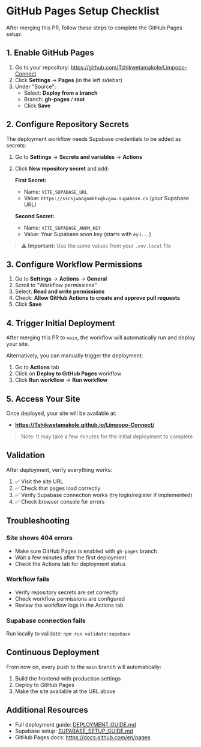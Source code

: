 # GitHub Pages Setup Checklist

After merging this PR, follow these steps to complete the GitHub Pages setup:

## 1. Enable GitHub Pages

1. Go to your repository: https://github.com/Tshikwetamakole/Limpopo-Connect
2. Click **Settings** → **Pages** (in the left sidebar)
3. Under "Source":
   - Select: **Deploy from a branch**
   - Branch: **gh-pages** / **root**
   - Click **Save**

## 2. Configure Repository Secrets

The deployment workflow needs Supabase credentials to be added as secrets:

1. Go to **Settings** → **Secrets and variables** → **Actions**
2. Click **New repository secret** and add:
   
   **First Secret:**
   - Name: `VITE_SUPABASE_URL`
   - Value: `https://sscsjwaogomktxqhvgxw.supabase.co` (your Supabase URL)
   
   **Second Secret:**
   - Name: `VITE_SUPABASE_ANON_KEY`
   - Value: Your Supabase anon key (starts with `eyJ...`)

> ⚠️ **Important:** Use the same values from your `.env.local` file

## 3. Configure Workflow Permissions

1. Go to **Settings** → **Actions** → **General**
2. Scroll to "Workflow permissions"
3. Select: **Read and write permissions**
4. Check: **Allow GitHub Actions to create and approve pull requests**
5. Click **Save**

## 4. Trigger Initial Deployment

After merging this PR to `main`, the workflow will automatically run and deploy your site.

Alternatively, you can manually trigger the deployment:
1. Go to **Actions** tab
2. Click on **Deploy to GitHub Pages** workflow
3. Click **Run workflow** → **Run workflow**

## 5. Access Your Site

Once deployed, your site will be available at:
- **https://Tshikwetamakole.github.io/Limpopo-Connect/**

> Note: It may take a few minutes for the initial deployment to complete

## Validation

After deployment, verify everything works:

1. ✅ Visit the site URL
2. ✅ Check that pages load correctly
3. ✅ Verify Supabase connection works (try login/register if implemented)
4. ✅ Check browser console for errors

## Troubleshooting

### Site shows 404 errors
- Make sure GitHub Pages is enabled with `gh-pages` branch
- Wait a few minutes after the first deployment
- Check the Actions tab for deployment status

### Workflow fails
- Verify repository secrets are set correctly
- Check workflow permissions are configured
- Review the workflow logs in the Actions tab

### Supabase connection fails
Run locally to validate: `npm run validate:supabase`

## Continuous Deployment

From now on, every push to the `main` branch will automatically:
1. Build the frontend with production settings
2. Deploy to GitHub Pages
3. Make the site available at the URL above

## Additional Resources

- Full deployment guide: [DEPLOYMENT_GUIDE.md](./DEPLOYMENT_GUIDE.md)
- Supabase setup: [SUPABASE_SETUP_GUIDE.md](./SUPABASE_SETUP_GUIDE.md)
- GitHub Pages docs: https://docs.github.com/en/pages
